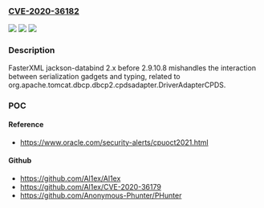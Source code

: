 ### [CVE-2020-36182](https://cve.mitre.org/cgi-bin/cvename.cgi?name=CVE-2020-36182)
![](https://img.shields.io/static/v1?label=Product&message=n%2Fa&color=blue)
![](https://img.shields.io/static/v1?label=Version&message=n%2Fa&color=blue)
![](https://img.shields.io/static/v1?label=Vulnerability&message=n%2Fa&color=brighgreen)

### Description

FasterXML jackson-databind 2.x before 2.9.10.8 mishandles the interaction between serialization gadgets and typing, related to org.apache.tomcat.dbcp.dbcp2.cpdsadapter.DriverAdapterCPDS.

### POC

#### Reference
- https://www.oracle.com/security-alerts/cpuoct2021.html

#### Github
- https://github.com/Al1ex/Al1ex
- https://github.com/Al1ex/CVE-2020-36179
- https://github.com/Anonymous-Phunter/PHunter


